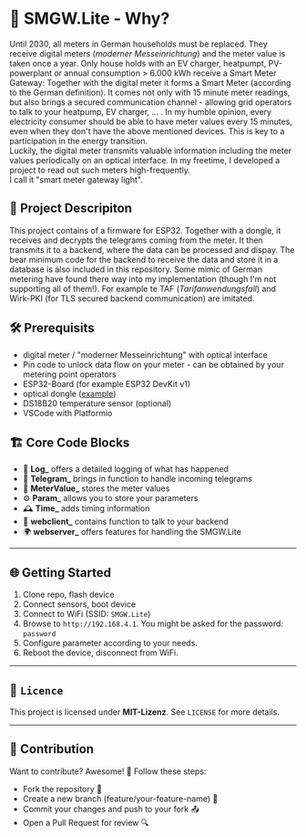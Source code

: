 # 📡 SMGW.Lite - Why?
Until 2030, all meters in German households must be replaced. They receive digital meters (*moderner Messeinrichtung*) and the meter value is taken once a year. Only house holds with an EV charger, heatpumpt, PV-powerplant or annual consumption > 6.000 kWh receive a Smart Meter Gateway: Together with the digital meter it forms a Smart Meter (according to the German definition). It comes not only with 15 minute meter readings, but also brings a secured communication channel - allowing grid operators to talk to your heatpump, EV charger, ... .
In my humble opinion, every electricity consumer should be able to have meter values every 15 minutes, even when they don't have the above mentioned devices. This is key to a participation in the energy transition.  
Luckily, the digital meter transmits valuable information including the meter values periodically on an optical interface. In my freetime, I developed a project to read out such meters high-frequently.  
I call it "smart meter gateway light".

## 🚀 Project Descripiton
This project contains of a firmware for ESP32. Together with a dongle, it receives and decrypts the telegrams coming from the meter. It then transmits it to a backend, where the data can be processed and dispay. The bear minimum code for the backend to receive the data and store it in a database is also included in this repository.
Some mimic of German metering have found there way into my implementation (though I'm not supporting all of them!). For example te TAF (*Tarifanwendungsfall*) and Wirk-PKI (for TLS secured backend communication) are imitated.

## 🛠️ Prerequisits
- digital meter / "moderner Messeinrichtung" with optical interface
- Pin code to unlock data flow on your meter - can be obtained by your metering point operators
- ESP32-Board (for example ESP32 DevKit v1)
- optical dongle ([example](https://www.ebay.de/itm/313460034498))
- DS18B20 temperature sensor (optional)
- VSCode with Platformio

## 🏗️ Core Code Blocks
- 🔗 **Log_** offers a detailed logging of what has happened
- 📝 **Telegram_** brings in function to handle incoming telegrams
- 🔗 **MeterValue_** stores the meter values
- ⚙️ **Param_** allows you to store your parameters
- 🕰️  **Time_** adds timing information
- 📡 **webclient_** contains function to talk to your backend
- 🌍 **webserver_** offers features for handling the SMGW.Lite
---



## 🌐 Getting Started
1. Clone repo, flash device
2. Connect sensors, boot device
3. Connect to WiFi (SSID: `SMGW.Lite`)
4. Browse to `http://192.168.4.1`. You might be asked for the password: `password`
2. Configure parameter according to your needs.
3. Reboot the device, disconnect from WiFi.


---

## 📜 `Licence`
This project is licensed under **MIT-Lizenz**. See `LICENSE` for more details.

---

## 🤝 Contribution
Want to contribute? Awesome! 🎉 Follow these steps:
- Fork the repository 🍴
- Create a new branch (feature/your-feature-name) 🌿
- Commit your changes and push to your fork 📤
- Open a Pull Request for review 🔍
